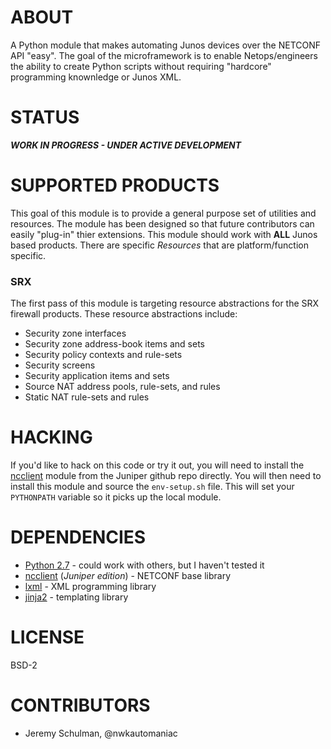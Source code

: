 # ABOUT

A Python module that makes automating Junos devices over the NETCONF API "easy".  The goal of the microframework is to enable Netops/engineers the ability to create Python scripts without requiring "hardcore" programming knownledge or Junos XML.

# STATUS

___WORK IN PROGRESS - UNDER ACTIVE DEVELOPMENT___

# SUPPORTED PRODUCTS

This goal of this module is to provide a general purpose set of utilities and resources.  The module has been designed so that future contributors can easily "plug-in" thier extensions.  This module should work with __ALL__ Junos based products.  There are specific _Resources_ that are platform/function specific.

### SRX

The first pass of this module is targeting resource abstractions for the SRX firewall products.  These resource abstractions include:

 * Security zone interfaces
 * Security zone address-book items and sets
 * Security policy contexts and rule-sets
 * Security screens
 * Security application items and sets
 * Source NAT address pools, rule-sets, and rules
 * Static NAT rule-sets and rules
 
# HACKING

If you'd like to hack on this code or try it out, you will need to install the [ncclient](https://github.com/juniper/ncclient) module from the Juniper github repo directly.  You will then need to install this module and source the `env-setup.sh` file.  This will set your `PYTHONPATH` variable so it picks up the local module.


# DEPENDENCIES

  * [Python 2.7](http://www.python.org/) - could work with others, but I haven't tested it
  * [ncclient](https://github.com/juniper/ncclient) (_Juniper edition_) - NETCONF base library
  * [lxml](http://lxml.de/index.html) - XML programming library
  * [jinja2](http://jinja.pocoo.org/docs) - templating library

# LICENSE

  BSD-2
  
# CONTRIBUTORS

  - Jeremy Schulman, @nwkautomaniac
